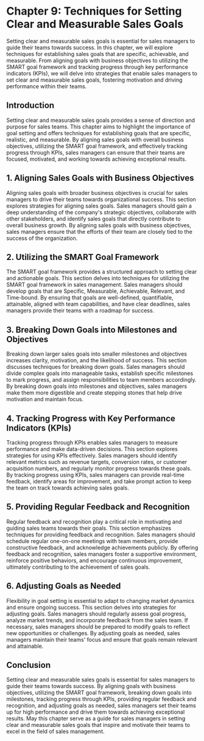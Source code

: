Chapter 9: Techniques for Setting Clear and Measurable Sales Goals
==================================================================

Setting clear and measurable sales goals is essential for sales managers to guide their teams towards success. In this chapter, we will explore techniques for establishing sales goals that are specific, achievable, and measurable. From aligning goals with business objectives to utilizing the SMART goal framework and tracking progress through key performance indicators (KPIs), we will delve into strategies that enable sales managers to set clear and measurable sales goals, fostering motivation and driving performance within their teams.

**Introduction**
----------------

Setting clear and measurable sales goals provides a sense of direction and purpose for sales teams. This chapter aims to highlight the importance of goal setting and offers techniques for establishing goals that are specific, realistic, and measurable. By aligning sales goals with overall business objectives, utilizing the SMART goal framework, and effectively tracking progress through KPIs, sales managers can ensure that their teams are focused, motivated, and working towards achieving exceptional results.

**1. Aligning Sales Goals with Business Objectives**
----------------------------------------------------

Aligning sales goals with broader business objectives is crucial for sales managers to drive their teams towards organizational success. This section explores strategies for aligning sales goals. Sales managers should gain a deep understanding of the company's strategic objectives, collaborate with other stakeholders, and identify sales goals that directly contribute to overall business growth. By aligning sales goals with business objectives, sales managers ensure that the efforts of their team are closely tied to the success of the organization.

**2. Utilizing the SMART Goal Framework**
-----------------------------------------

The SMART goal framework provides a structured approach to setting clear and actionable goals. This section delves into techniques for utilizing the SMART goal framework in sales management. Sales managers should develop goals that are Specific, Measurable, Achievable, Relevant, and Time-bound. By ensuring that goals are well-defined, quantifiable, attainable, aligned with team capabilities, and have clear deadlines, sales managers provide their teams with a roadmap for success.

**3. Breaking Down Goals into Milestones and Objectives**
---------------------------------------------------------

Breaking down larger sales goals into smaller milestones and objectives increases clarity, motivation, and the likelihood of success. This section discusses techniques for breaking down goals. Sales managers should divide complex goals into manageable tasks, establish specific milestones to mark progress, and assign responsibilities to team members accordingly. By breaking down goals into milestones and objectives, sales managers make them more digestible and create stepping stones that help drive motivation and maintain focus.

**4. Tracking Progress with Key Performance Indicators (KPIs)**
---------------------------------------------------------------

Tracking progress through KPIs enables sales managers to measure performance and make data-driven decisions. This section explores strategies for using KPIs effectively. Sales managers should identify relevant metrics such as revenue targets, conversion rates, or customer acquisition numbers, and regularly monitor progress towards these goals. By tracking progress using KPIs, sales managers can provide real-time feedback, identify areas for improvement, and take prompt action to keep the team on track towards achieving sales goals.

**5. Providing Regular Feedback and Recognition**
-------------------------------------------------

Regular feedback and recognition play a critical role in motivating and guiding sales teams towards their goals. This section emphasizes techniques for providing feedback and recognition. Sales managers should schedule regular one-on-one meetings with team members, provide constructive feedback, and acknowledge achievements publicly. By offering feedback and recognition, sales managers foster a supportive environment, reinforce positive behaviors, and encourage continuous improvement, ultimately contributing to the achievement of sales goals.

**6. Adjusting Goals as Needed**
--------------------------------

Flexibility in goal setting is essential to adapt to changing market dynamics and ensure ongoing success. This section delves into strategies for adjusting goals. Sales managers should regularly assess goal progress, analyze market trends, and incorporate feedback from the sales team. If necessary, sales managers should be prepared to modify goals to reflect new opportunities or challenges. By adjusting goals as needed, sales managers maintain their teams' focus and ensure that goals remain relevant and attainable.

**Conclusion**
--------------

Setting clear and measurable sales goals is essential for sales managers to guide their teams towards success. By aligning goals with business objectives, utilizing the SMART goal framework, breaking down goals into milestones, tracking progress through KPIs, providing regular feedback and recognition, and adjusting goals as needed, sales managers set their teams up for high performance and drive them towards achieving exceptional results. May this chapter serve as a guide for sales managers in setting clear and measurable sales goals that inspire and motivate their teams to excel in the field of sales management.
